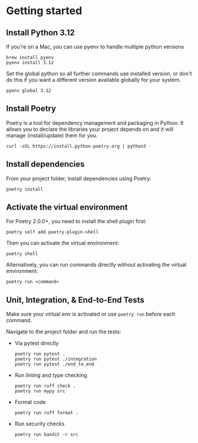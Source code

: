 # Getting started

## Install Python 3.12
If you're on a Mac, you can use pyenv to handle multiple python versions

```
brew install pyenv
pyenv install 3.12
```

Set the global python so all further commands use installed version, or don't do this if you want a different version available globally for your system.
```
pyenv global 3.12
```

## Install Poetry
Poetry is a tool for dependency management and packaging in Python. It allows you to declare the libraries your project depends on and it will manage (install/update) them for you.

```
curl -sSL https://install.python-poetry.org | python3 -
```

## Install dependencies
From your project folder, install dependencies using Poetry:

```
poetry install
```

## Activate the virtual environment
For Poetry 2.0.0+, you need to install the shell plugin first:

```
poetry self add poetry-plugin-shell
```

Then you can activate the virtual environment:

```
poetry shell
```

Alternatively, you can run commands directly without activating the virtual environment:

```
poetry run <command>
```

## Unit, Integration, & End-to-End Tests

Make sure your virtual env is activated or use `poetry run` before each command.

Navigate to the project folder and run the tests:

* Via pytest directly
    ```
    poetry run pytest .
    poetry run pytest ./integration
    poetry run pytest ./end_to_end
    ```

* Run linting and type checking
    ```
    poetry run ruff check .
    poetry run mypy src
    ```

* Format code
    ```
    poetry run ruff format .
    ```

* Run security checks
    ```
    poetry run bandit -r src
    ```
